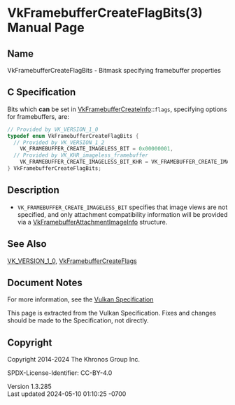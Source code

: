# VkFramebufferCreateFlagBits(3) Manual Page

## Name

VkFramebufferCreateFlagBits - Bitmask specifying framebuffer properties



## <a href="#_c_specification" class="anchor"></a>C Specification

Bits which **can** be set in
[VkFramebufferCreateInfo](https://registry.khronos.org/vulkan/specs/1.3-extensions/man/html/VkFramebufferCreateInfo.html)::`flags`,
specifying options for framebuffers, are:

``` c
// Provided by VK_VERSION_1_0
typedef enum VkFramebufferCreateFlagBits {
  // Provided by VK_VERSION_1_2
    VK_FRAMEBUFFER_CREATE_IMAGELESS_BIT = 0x00000001,
  // Provided by VK_KHR_imageless_framebuffer
    VK_FRAMEBUFFER_CREATE_IMAGELESS_BIT_KHR = VK_FRAMEBUFFER_CREATE_IMAGELESS_BIT,
} VkFramebufferCreateFlagBits;
```

## <a href="#_description" class="anchor"></a>Description

- `VK_FRAMEBUFFER_CREATE_IMAGELESS_BIT` specifies that image views are
  not specified, and only attachment compatibility information will be
  provided via a
  [VkFramebufferAttachmentImageInfo](https://registry.khronos.org/vulkan/specs/1.3-extensions/man/html/VkFramebufferAttachmentImageInfo.html)
  structure.

## <a href="#_see_also" class="anchor"></a>See Also

[VK_VERSION_1_0](https://registry.khronos.org/vulkan/specs/1.3-extensions/man/html/VK_VERSION_1_0.html),
[VkFramebufferCreateFlags](https://registry.khronos.org/vulkan/specs/1.3-extensions/man/html/VkFramebufferCreateFlags.html)

## <a href="#_document_notes" class="anchor"></a>Document Notes

For more information, see the <a
href="https://registry.khronos.org/vulkan/specs/1.3-extensions/html/vkspec.html#VkFramebufferCreateFlagBits"
target="_blank" rel="noopener">Vulkan Specification</a>

This page is extracted from the Vulkan Specification. Fixes and changes
should be made to the Specification, not directly.

## <a href="#_copyright" class="anchor"></a>Copyright

Copyright 2014-2024 The Khronos Group Inc.

SPDX-License-Identifier: CC-BY-4.0

Version 1.3.285  
Last updated 2024-05-10 01:10:25 -0700
